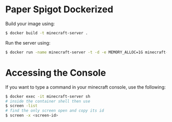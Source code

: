# Paper Spigot Dockerized

Build your image using:

```sh
$ docker build -t minecraft-server .
```

Run the server using:

```sh
$ docker run -name minecraft-server -t -d -e MEMORY_ALLOC=1G minecraft-server
```

# Accessing the Console

If you want to type a command in your minecraft console, use the following:

```sh
$ docker exec -it minecraft-server sh
# inside the container shell then use
$ screen -list
# find the only screen open and copy its id
$ screen -x <screen-id>
```

